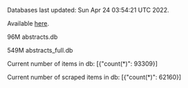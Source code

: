 Databases last updated: Sun Apr 24 03:54:21 UTC 2022. 

Available [here](https://github.com/cbeauhilton/ash-db/releases).


96M	abstracts.db

549M	abstracts_full.db

Current number of items in db:
[{"count(*)": 93309}]

Current number of scraped items in db:
[{"count(*)": 62160}]
